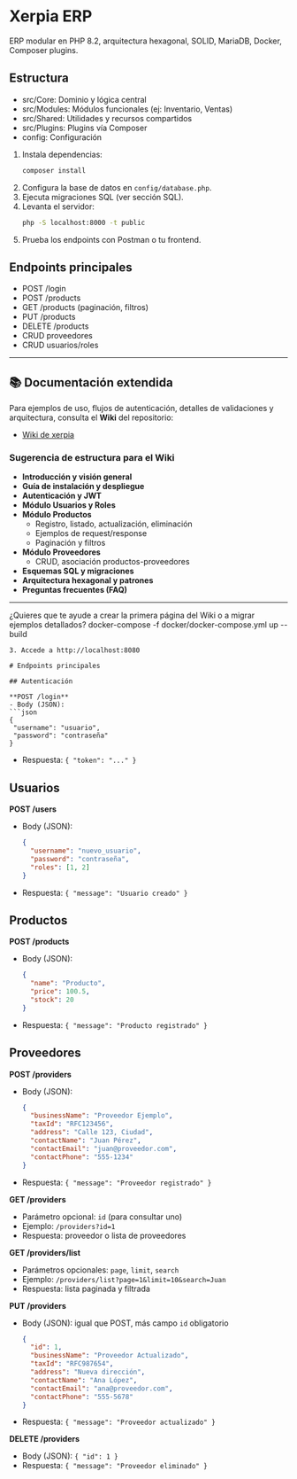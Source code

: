 # Xerpia ERP

ERP modular en PHP 8.2, arquitectura hexagonal, SOLID, MariaDB, Docker, Composer plugins.

## Estructura
- src/Core: Dominio y lógica central
- src/Modules: Módulos funcionales (ej: Inventario, Ventas)
- src/Shared: Utilidades y recursos compartidos
- src/Plugins: Plugins vía Composer
- config: Configuración

1. Instala dependencias:
   ```bash
   composer install
   ```
2. Configura la base de datos en `config/database.php`.
3. Ejecuta migraciones SQL (ver sección SQL).
4. Levanta el servidor:
   ```bash
   php -S localhost:8000 -t public
   ```
5. Prueba los endpoints con Postman o tu frontend.

## Endpoints principales

- POST /login
- POST /products
- GET /products (paginación, filtros)
- PUT /products
- DELETE /products
- CRUD proveedores
- CRUD usuarios/roles

---

## 📚 Documentación extendida

Para ejemplos de uso, flujos de autenticación, detalles de validaciones y arquitectura, consulta el **Wiki** del repositorio:

- [Wiki de xerpia](./wiki)

### Sugerencia de estructura para el Wiki

- **Introducción y visión general**
- **Guía de instalación y despliegue**
- **Autenticación y JWT**
- **Módulo Usuarios y Roles**
- **Módulo Productos**
  - Registro, listado, actualización, eliminación
  - Ejemplos de request/response
  - Paginación y filtros
- **Módulo Proveedores**
  - CRUD, asociación productos-proveedores
- **Esquemas SQL y migraciones**
- **Arquitectura hexagonal y patrones**
- **Preguntas frecuentes (FAQ)**

---

¿Quieres que te ayude a crear la primera página del Wiki o a migrar ejemplos detallados?
   docker-compose -f docker/docker-compose.yml up --build
   ```
3. Accede a http://localhost:8080

# Endpoints principales

## Autenticación

**POST /login**
- Body (JSON):
  ```json
  {
    "username": "usuario",
    "password": "contraseña"
  }
  ```
- Respuesta: `{ "token": "..." }`

## Usuarios

**POST /users**
- Body (JSON):
  ```json
  {
    "username": "nuevo_usuario",
    "password": "contraseña",
    "roles": [1, 2]
  }
  ```
- Respuesta: `{ "message": "Usuario creado" }`

## Productos

**POST /products**
- Body (JSON):
  ```json
  {
    "name": "Producto",
    "price": 100.5,
    "stock": 20
  }
  ```
- Respuesta: `{ "message": "Producto registrado" }`

## Proveedores

**POST /providers**
- Body (JSON):
  ```json
  {
    "businessName": "Proveedor Ejemplo",
    "taxId": "RFC123456",
    "address": "Calle 123, Ciudad",
    "contactName": "Juan Pérez",
    "contactEmail": "juan@proveedor.com",
    "contactPhone": "555-1234"
  }
  ```
- Respuesta: `{ "message": "Proveedor registrado" }`

**GET /providers**
- Parámetro opcional: `id` (para consultar uno)
- Ejemplo: `/providers?id=1`
- Respuesta: proveedor o lista de proveedores

**GET /providers/list**
- Parámetros opcionales: `page`, `limit`, `search`
- Ejemplo: `/providers/list?page=1&limit=10&search=Juan`
- Respuesta: lista paginada y filtrada

**PUT /providers**
- Body (JSON): igual que POST, más campo `id` obligatorio
  ```json
  {
    "id": 1,
    "businessName": "Proveedor Actualizado",
    "taxId": "RFC987654",
    "address": "Nueva dirección",
    "contactName": "Ana López",
    "contactEmail": "ana@proveedor.com",
    "contactPhone": "555-5678"
  }
  ```
- Respuesta: `{ "message": "Proveedor actualizado" }`

**DELETE /providers**
- Body (JSON): `{ "id": 1 }`
- Respuesta: `{ "message": "Proveedor eliminado" }`
